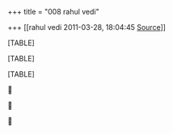 +++
title = "008 rahul vedi"

+++
[[rahul vedi	2011-03-28, 18:04:45 [Source](https://groups.google.com/g/samskrita/c/WNbhNu2rWic)]]



[TABLE]

[TABLE]

[TABLE]







